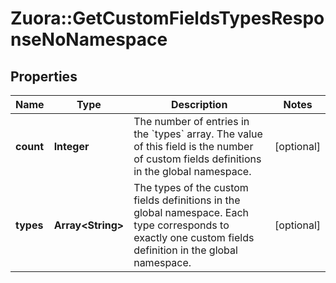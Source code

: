 # Zuora::GetCustomFieldsTypesResponseNoNamespace

## Properties
Name | Type | Description | Notes
------------ | ------------- | ------------- | -------------
**count** | **Integer** | The number of entries in the &#x60;types&#x60; array. The value of this field is the number of custom fields definitions in the global namespace.  | [optional] 
**types** | **Array&lt;String&gt;** | The types of the custom fields definitions in the global namespace. Each type corresponds to exactly one custom fields definition in the global namespace.  | [optional] 


